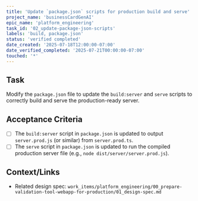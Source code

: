```yaml
---
title: 'Update `package.json` scripts for production build and serve'
project_name: 'businessCardGenAI'
epic_name: 'platform_engineering'
task_id: '02_update-package-json-scripts'
labels: 'build, package.json'
status: 'verified completed'
date_created: '2025-07-18T12:00:00-07:00'
date_verified_completed: '2025-07-21T00:00:00-07:00'
touched: '*'
---
```


## Task

Modify the `package.json` file to update the `build:server` and `serve` scripts to correctly build and serve the production-ready server.

## Acceptance Criteria

- [ ] The `build:server` script in `package.json` is updated to output `server.prod.js` (or similar) from `server.prod.ts`.
- [ ] The `serve` script in `package.json` is updated to run the compiled production server file (e.g., `node dist/server/server.prod.js`).

## Context/Links

- Related design spec: `work_items/platform_engineering/00_prepare-validation-tool-webapp-for-production/01_design-spec.md`
